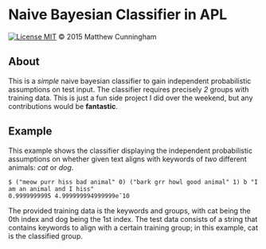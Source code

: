 # Naive Bayesian Classifier in APL
[![License MIT](https://img.shields.io/npm/l/express.svg)](http://opensource.org/licenses/MIT)
© 2015 Matthew Cunningham

## About
This is a *simple* naive bayesian classifier to gain independent probabilistic assumptions on test input. The classifier requires precisely *2* groups with training data. This is just a fun side project I did over the weekend, but any contributions would be **fantastic**.

## Example
This example shows the classifier displaying the independent probabilistic assumptions on whether given text aligns with keywords of *two* different animals: *cat* or *dog*.

    $ ("meow purr hiss bad animal" 0) ("bark grr howl good animal" 1) b "I am an animal and I hiss"
    0.9999999995 4.999999994999999e¯10

The provided training data is the keywords and groups, with cat being the 0th index and dog being the 1st index. The test data consists of a string that contains keywords to align with a certain training group; in this example, cat is the classified group.
